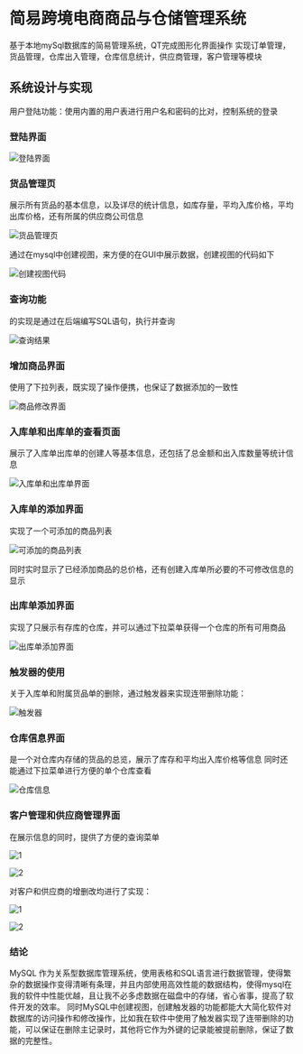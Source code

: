 # 简易跨境电商商品与仓储管理系统

基于本地mySql数据库的简易管理系统，QT完成图形化界面操作 实现订单管理，货品管理，仓库出入管理，仓库信息统计，供应商管理，客户管理等模块

## 系统设计与实现

用户登陆功能：使用内置的用户表进行用户名和密码的比对，控制系统的登录
 
### 登陆界面

![登陆界面](Resource/2.png)

### 货品管理页

展示所有货品的基本信息，以及详尽的统计信息，如库存量，平均入库价格，平均出库价格，还有所属的供应商公司信息

![货品管理页](Resource/3.png)

通过在mysql中创建视图，来方便的在GUI中展示数据，创建视图的代码如下
 
![创建视图代码](Resource/4.png)


### 查询功能

的实现是通过在后端编写SQL语句，执行并查询

![查询结果](Resource/5.png)


### 增加商品界面

使用了下拉列表，既实现了操作便携，也保证了数据添加的一致性
 

 ![商品修改界面](Resource/6.png)


### 入库单和出库单的查看页面

展示了入库单出库单的创建人等基本信息，还包括了总金额和出入库数量等统计信息
 

![入库单和出库单界面](Resource/7.png)

### 入库单的添加界面

实现了一个可添加的商品列表
 
![可添加的商品列表](Resource/8.png)

同时实时显示了已经添加商品的总价格，还有创建入库单所必要的不可修改信息的显示

### 出库单添加界面

实现了只展示有存库的仓库，并可以通过下拉菜单获得一个仓库的所有可用商品

![出库单添加界面](Resource/9.png)
 
### 触发器的使用

关于入库单和附属货品单的删除，通过触发器来实现连带删除功能：

![触发器](Resource/10.png)

### 仓库信息界面

是一个对仓库内存储的货品的总览，展示了库存和平均出入库价格等信息
同时还能通过下拉菜单进行方便的单个仓库查看
 
![仓库信息](Resource/11.png)

### 客户管理和供应商管理界面

在展示信息的同时，提供了方便的查询菜单

![1](Resource/12.png)

![2](Resource/13.png)
 
对客户和供应商的增删改均进行了实现：

![1](Resource/14.png)

![2](Resource/15.png)
   
### 结论
MySQL 作为关系型数据库管理系统，使用表格和SQL语言进行数据管理，使得繁杂的数据操作变得清晰有条理，并且内部使用高效性能的数据结构，使得mysql在我的软件中性能优越，且让我不必多虑数据在磁盘中的存储，省心省事，提高了软件开发的效率。
同时MySQL中创建视图，创建触发器的功能都能大大简化软件对数据库的访问操作和修改操作，比如我在软件中使用了触发器实现了连带删除的功能，可以保证在删除主记录时，其他将它作为外键的记录能被提前删除，保证了数据的完整性。

